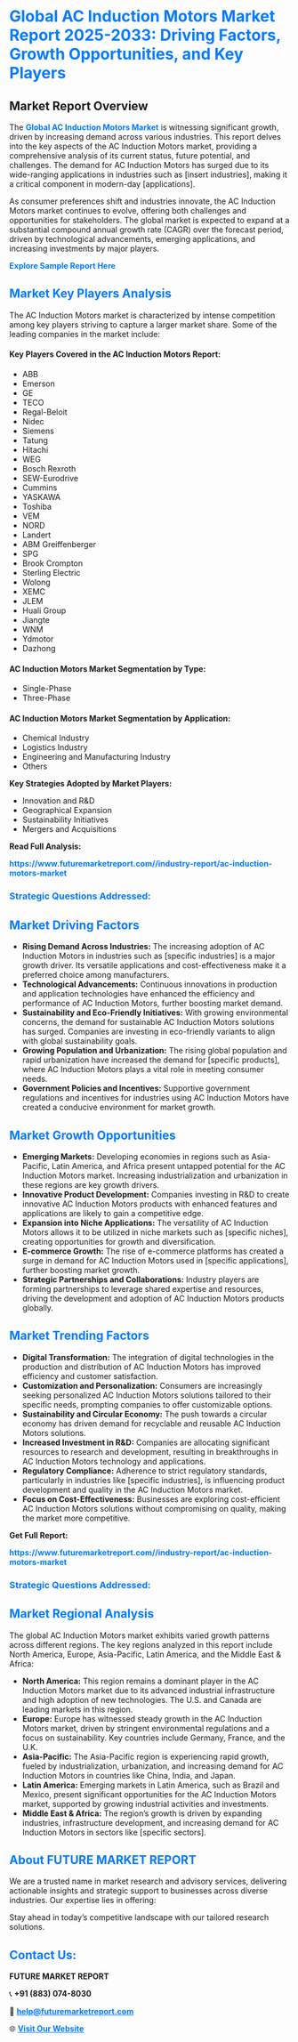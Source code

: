 <h1 style="color: #007BFF;">Global AC Induction Motors Market Report 2025-2033: Driving Factors, Growth Opportunities, and Key Players</h1>

<section id="overview">
<h2>Market Report Overview</h2>
<p>The <a href="https://www.futuremarketreport.com//industry-report/ac-induction-motors-market" style="color: #007BFF; text-decoration: none;"><strong>Global AC Induction Motors Market</strong></a> is witnessing significant growth, driven by increasing demand across various industries. This report delves into the key aspects of the AC Induction Motors market, providing a comprehensive analysis of its current status, future potential, and challenges. The demand for AC Induction Motors has surged due to its wide-ranging applications in industries such as [insert industries], making it a critical component in modern-day [applications].</p>
<p>As consumer preferences shift and industries innovate, the AC Induction Motors market continues to evolve, offering both challenges and opportunities for stakeholders. The global market is expected to expand at a substantial compound annual growth rate (CAGR) over the forecast period, driven by technological advancements, emerging applications, and increasing investments by major players.</p>
</section>

<section id="overview">
<p><a href="https://www.futuremarketreport.com//request-sample/reportId=46356" style="color: #007BFF; text-decoration: none;"><strong>Explore Sample Report Here</strong></a></p>
</section>

<section id="key-players">
<h2 style="color: #007BFF;">Market Key Players Analysis</h2>
<p>The AC Induction Motors market is characterized by intense competition among key players striving to capture a larger market share. Some of the leading companies in the market include:</p>
<h4>Key Players Covered in the AC Induction Motors Report:</h4>
<ul><li>ABB</li><li>Emerson</li><li>GE</li><li>TECO</li><li>Regal-Beloit</li><li>Nidec</li><li>Siemens</li><li>Tatung</li><li>Hitachi</li><li>WEG</li><li>Bosch Rexroth</li><li>SEW-Eurodrive</li><li>Cummins</li><li>YASKAWA</li><li>Toshiba</li><li>VEM</li><li>NORD</li><li>Landert</li><li>ABM Greiffenberger</li><li>SPG</li><li>Brook Crompton</li><li>Sterling Electric</li><li>Wolong</li><li>XEMC</li><li>JLEM</li><li>Huali Group</li><li>Jiangte</li><li>WNM</li><li>Ydmotor</li><li>Dazhong</li></ul>
<h4>AC Induction Motors Market Segmentation by Type:</h4>
<ul><li>Single-Phase</li><li>Three-Phase</li></ul>

<h4>AC Induction Motors Market Segmentation by Application:</h4>
<ul><li>Chemical Industry</li><li>Logistics Industry</li><li>Engineering and Manufacturing Industry</li><li>Others</li></ul>
<p><strong>Key Strategies Adopted by Market Players:</strong></p>
<ul>
<li>Innovation and R&D</li>
<li>Geographical Expansion</li>
<li>Sustainability Initiatives</li>
<li>Mergers and Acquisitions</li>
</ul>
</section>

<section>
<p><strong>Read Full Analysis: </strong></p><a href="https://www.futuremarketreport.com//industry-report/ac-induction-motors-market" style="color: #007BFF; text-decoration: none;"><strong>https://www.futuremarketreport.com//industry-report/ac-induction-motors-market</strong></a>
<h3 style="color: #007BFF;">Strategic Questions Addressed:</h3>
</section>

<section id="driving-factors">
<h2 style="color: #007BFF;">Market Driving Factors</h2>
<ul>
<li><strong>Rising Demand Across Industries:</strong> The increasing adoption of AC Induction Motors in industries such as [specific industries] is a major growth driver. Its versatile applications and cost-effectiveness make it a preferred choice among manufacturers.</li>
<li><strong>Technological Advancements:</strong> Continuous innovations in production and application technologies have enhanced the efficiency and performance of AC Induction Motors, further boosting market demand.</li>
<li><strong>Sustainability and Eco-Friendly Initiatives:</strong> With growing environmental concerns, the demand for sustainable AC Induction Motors solutions has surged. Companies are investing in eco-friendly variants to align with global sustainability goals.</li>
<li><strong>Growing Population and Urbanization:</strong> The rising global population and rapid urbanization have increased the demand for [specific products], where AC Induction Motors plays a vital role in meeting consumer needs.</li>
<li><strong>Government Policies and Incentives:</strong> Supportive government regulations and incentives for industries using AC Induction Motors have created a conducive environment for market growth.</li>
</ul>
</section>

<section id="growth-opportunities">
<h2 style="color: #007BFF;">Market Growth Opportunities</h2>
<ul>
<li><strong>Emerging Markets:</strong> Developing economies in regions such as Asia-Pacific, Latin America, and Africa present untapped potential for the AC Induction Motors market. Increasing industrialization and urbanization in these regions are key growth drivers.</li>
<li><strong>Innovative Product Development:</strong> Companies investing in R&D to create innovative AC Induction Motors products with enhanced features and applications are likely to gain a competitive edge.</li>
<li><strong>Expansion into Niche Applications:</strong> The versatility of AC Induction Motors allows it to be utilized in niche markets such as [specific niches], creating opportunities for growth and diversification.</li>
<li><strong>E-commerce Growth:</strong> The rise of e-commerce platforms has created a surge in demand for AC Induction Motors used in [specific applications], further boosting market growth.</li>
<li><strong>Strategic Partnerships and Collaborations:</strong> Industry players are forming partnerships to leverage shared expertise and resources, driving the development and adoption of AC Induction Motors products globally.</li>
</ul>
</section>

<section id="trending-factors">
<h2 style="color: #007BFF;">Market Trending Factors</h2>
<ul>
<li><strong>Digital Transformation:</strong> The integration of digital technologies in the production and distribution of AC Induction Motors has improved efficiency and customer satisfaction.</li>
<li><strong>Customization and Personalization:</strong> Consumers are increasingly seeking personalized AC Induction Motors solutions tailored to their specific needs, prompting companies to offer customizable options.</li>
<li><strong>Sustainability and Circular Economy:</strong> The push towards a circular economy has driven demand for recyclable and reusable AC Induction Motors solutions.</li>
<li><strong>Increased Investment in R&D:</strong> Companies are allocating significant resources to research and development, resulting in breakthroughs in AC Induction Motors technology and applications.</li>
<li><strong>Regulatory Compliance:</strong> Adherence to strict regulatory standards, particularly in industries like [specific industries], is influencing product development and quality in the AC Induction Motors market.</li>
<li><strong>Focus on Cost-Effectiveness:</strong> Businesses are exploring cost-efficient AC Induction Motors solutions without compromising on quality, making the market more competitive.</li>
</ul>
</section>

<section>
<p><strong>Get Full Report: </strong></p><a href="https://www.futuremarketreport.com//industry-report/ac-induction-motors-market" style="color: #007BFF; text-decoration: none;"><strong>https://www.futuremarketreport.com//industry-report/ac-induction-motors-market</strong></a>
<h3 style="color: #007BFF;">Strategic Questions Addressed:</h3>
</section>


<section id="regional-analysis">
<h2 style="color: #007BFF;">Market Regional Analysis</h2>
<p>The global AC Induction Motors market exhibits varied growth patterns across different regions. The key regions analyzed in this report include North America, Europe, Asia-Pacific, Latin America, and the Middle East & Africa:</p>
<ul>
<li><strong>North America:</strong> This region remains a dominant player in the AC Induction Motors market due to its advanced industrial infrastructure and high adoption of new technologies. The U.S. and Canada are leading markets in this region.</li>
<li><strong>Europe:</strong> Europe has witnessed steady growth in the AC Induction Motors market, driven by stringent environmental regulations and a focus on sustainability. Key countries include Germany, France, and the U.K.</li>
<li><strong>Asia-Pacific:</strong> The Asia-Pacific region is experiencing rapid growth, fueled by industrialization, urbanization, and increasing demand for AC Induction Motors in countries like China, India, and Japan.</li>
<li><strong>Latin America:</strong> Emerging markets in Latin America, such as Brazil and Mexico, present significant opportunities for the AC Induction Motors market, supported by growing industrial activities and investments.</li>
<li><strong>Middle East & Africa:</strong> The region’s growth is driven by expanding industries, infrastructure development, and increasing demand for AC Induction Motors in sectors like [specific sectors].</li>
</ul>
</section>

<footer>
<h2 style="color: #007BFF;">About FUTURE MARKET REPORT</h2>
<p>We are a trusted name in market research and advisory services, delivering actionable insights and strategic support to businesses across diverse industries. Our expertise lies in offering:</p>

<p>Stay ahead in today’s competitive landscape with our tailored research solutions.</p>

<h2 style="color: #007BFF;">Contact Us:</h2>
<p><strong>FUTURE MARKET REPORT</strong></p>
<p>📞 <strong>+91 (883) 074-8030</strong></p>
<p>📧 <strong><a href="mailto:help@futuremarketreport.com" style="color: #007BFF;">help@futuremarketreport.com</a></strong></p>
<p>🌐 <strong><a href="https://www.futuremarketreport.com/" style="color: #007BFF;">Visit Our Website</a></strong></p>
</footer>